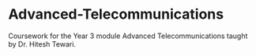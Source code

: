 # Advanced-Telecommunications
Coursework for the Year 3 module Advanced Telecommunications taught by Dr. Hitesh Tewari.
